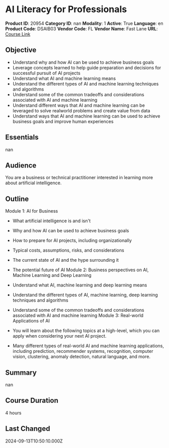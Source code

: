 # AI Literacy for Professionals

**Product ID**: 20954
**Category ID**: nan
**Modality**: 1
**Active**: True
**Language**: en
**Product Code**: DSAIB03
**Vendor Code**: FL
**Vendor Name**: Fast Lane
**URL**: [Course Link](https://www.fastlaneus.com/course/training-dsaib03)

## Objective
- Understand why and how AI can be used to achieve business goals
- Leverage concepts learned to help guide preparation and decisions for successful pursuit of AI projects
- Understand what AI and machine learning means
- Understand the different types of AI and machine learning techniques and algorithms
- Understand some of the common tradeoffs and considerations associated with AI and machine learning
- Understand different ways that AI and machine learning can be leveraged to solve realworld problems and create value from data
- Understand ways that AI and machine learning can be used to achieve business goals and improve human experiences

## Essentials
nan

## Audience
You are a business or technical practitioner interested in learning more about artificial intelligence.

## Outline
Module 1: AI for Business



- What artificial intelligence is and isn't
- Why and how AI can be used to achieve business goals
- How to prepare for AI projects, including organizationally
- Typical costs, assumptions, risks, and considerations
- The current state of AI and the hype surrounding it
- The potential future of AI
Module 2: Business perspectives on AI, Machine Learning and Deep Learning



- Understand what AI, machine learning and deep learning means
- Understand the different types of AI, machine learning, deep learning techniques and algorithms
- Understand some of the common tradeoffs and considerations associated with AI and machine learning
Module 3: Real-world Applications of AI



- You will learn about the following topics at a high-level, which you can apply when considering your next AI project.
- Many different types of real-world AI and machine learning applications, including prediction, recommender systems, recognition, computer vision, clustering, anomaly detection, natural language, and more.

## Summary
nan

## Course Duration
4 hours

## Last Changed
2024-09-13T10:50:10.000Z
